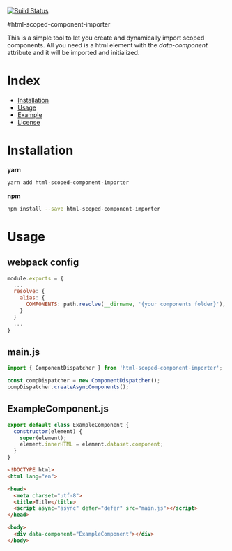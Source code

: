 [![Build Status](https://travis-ci.org/FeliceC/html-scoped-component-importer.svg?branch=master)](https://travis-ci.org/FeliceC/html-scoped-component-importer)

#html-scoped-component-importer

This is a simple tool to let you create and dynamically import scoped components. All you need is a html element with the *data-component* attribute and it 
will be imported and initialized.

# Index

- [Installation](#installation)
- [Usage](#usage)
- [Example](/example)
- [License](/LICENSE)

# Installation

**yarn**

```sh
yarn add html-scoped-component-importer
```

**npm**

```sh
npm install --save html-scoped-component-importer
```

# Usage

## webpack config
```js
module.exports = {
  ...
  resolve: {
    alias: {
      COMPONENTS: path.resolve(__dirname, '{your components folder}'),
    }
  }
  ...
}
```

## main.js
```js
import { ComponentDispatcher } from 'html-scoped-component-importer';

const compDispatcher = new ComponentDispatcher();
compDispatcher.createAsyncComponents();
```

## ExampleComponent.js
```js
export default class ExampleComponent {
  constructor(element) {
    super(element);
    element.innerHTML = element.dataset.component;
  }
}
```

```html
<!DOCTYPE html>
<html lang="en">

<head>
  <meta charset="utf-8">
  <title>Title</title>
  <script async="async" defer="defer" src="main.js"></script>
</head>

<body>
  <div data-component="ExampleComponent"></div>
</body>
```
